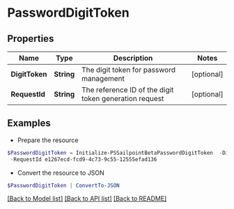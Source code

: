 # PasswordDigitToken
## Properties

Name | Type | Description | Notes
------------ | ------------- | ------------- | -------------
**DigitToken** | **String** | The digit token for password management | [optional] 
**RequestId** | **String** | The reference ID of the digit token generation request | [optional] 

## Examples

- Prepare the resource
```powershell
$PasswordDigitToken = Initialize-PSSailpointBetaPasswordDigitToken  -DigitToken 9087713.0 `
 -RequestId e1267ecd-fcd9-4c73-9c55-12555efad136
```

- Convert the resource to JSON
```powershell
$PasswordDigitToken | ConvertTo-JSON
```

[[Back to Model list]](../README.md#documentation-for-models) [[Back to API list]](../README.md#documentation-for-api-endpoints) [[Back to README]](../README.md)

